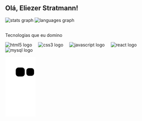 <h2 align="left">Olá, Eliezer Stratmann!</h2>

<div align="left">
  <img src="https://github-readme-stats.vercel.app/api?username=EliezerST&hide_title=false&hide_rank=false&show_icons=true&include_all_commits=true&count_private=true&disable_animations=false&theme=great-gatsby&locale=en&h&order=1" height="150" alt="stats graph"  />
  <img src="https://github-readme-stats.vercel.app/api/top-langs?username=EliezerST&locale=en&hide_title=false&layout=compact&card_width=320&langs_count=5&theme=great-gatsby&hide_border=false&order=2" height="150" alt="languages graph"  />
</div>

</br>
<P>Tecnologias que eu domino</P>
<div align="left">
  <img src="https://cdn.jsdelivr.net/gh/devicons/devicon/icons/html5/html5-original.svg" height="40" alt="html5 logo"  />
  <img width="12" />
  <img src="https://cdn.jsdelivr.net/gh/devicons/devicon/icons/css3/css3-original.svg" height="40" alt="css3 logo"  />
  <img width="12" />
  <img src="https://cdn.jsdelivr.net/gh/devicons/devicon/icons/javascript/javascript-original.svg" height="40" alt="javascript logo"  />
  <img width="12" />
  <img src="https://cdn.jsdelivr.net/gh/devicons/devicon/icons/react/react-original.svg" height="40" alt="react logo"  />
  <img width="12" />
  <img src="https://cdn.jsdelivr.net/gh/devicons/devicon/icons/mysql/mysql-original.svg" height="40" alt="mysql logo"  />
</div>

![snake gif](https://github.com/EliezerST/EliezerST/blob/output/github-contribution-grid-snake.svg)


